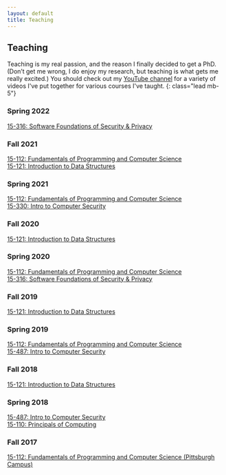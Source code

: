 ```yaml
---
layout: default
title: Teaching
---
```


## Teaching

Teaching is my real passion, and the reason I finally decided to get a PhD. (Don’t get me wrong, I do enjoy my research, but teaching is what gets me really excited.)
You should check out my [YouTube channel](https://www.youtube.com/channel/UCZy1TmqIMQ4perExQerm5bQ) for a variety of videos I've put together for various courses I've taught.
{: class="lead mb-5"}

### Spring 2022
[15-316: Software Foundations of Security & Privacy](https://web2.qatar.cmu.edu/cs/15316/)

### Fall 2021
[15-112: Fundamentals of Programming and Computer Science](https://archive.vsecurity.info/15112-f21/)  
[15-121: Introduction to Data Structures](https://www.diderot.one/courses/105)

### Spring 2021
[15-112: Fundamentals of Programming and Computer Science](https://archive.vsecurity.info/15112-s21/)  
[15-330: Intro to Computer Security](https://www.cs.cmu.edu/~rdriley/330/)

### Fall 2020
[15-121: Introduction to Data Structures](https://www.diderot.one/courses/52)

### Spring 2020
[15-112: Fundamentals of Programming and Computer Science](https://archive.vsecurity.info/15112-s20/)  
[15-316: Software Foundations of Security & Privacy](https://archive.vsecurity.info/15316-s20/)

### Fall 2019
[15-121: Introduction to Data Structures](https://archive.vsecurity.info/15121-f19/)

### Spring 2019
[15-112: Fundamentals of Programming and Computer Science](https://archive.vsecurity.info/15112-s19/)  
[15-487: Intro to Computer Security](https://archive.vsecurity.info/15487-s19/)

### Fall 2018
[15-121: Introduction to Data Structures](https://archive.vsecurity.info/15121-f18/)

### Spring 2018
[15-487: Intro to Computer Security](https://archive.vsecurity.info/15487-s18/)  
[15-110: Principals of Computing](http://www.gisellereis.com/15110-s18/)

### Fall 2017
[15-112: Fundamentals of Programming and Computer Science (Pittsburgh Campus)](https://archive.vsecurity.info/15112-f17/)
